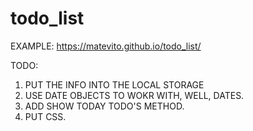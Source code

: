 # todo_list

EXAMPLE: https://matevito.github.io/todo_list/

TODO:

1. PUT THE INFO INTO THE LOCAL STORAGE
2. USE DATE OBJECTS TO WOKR WITH, WELL, DATES.
3. ADD SHOW TODAY TODO'S METHOD.
4. PUT CSS.
